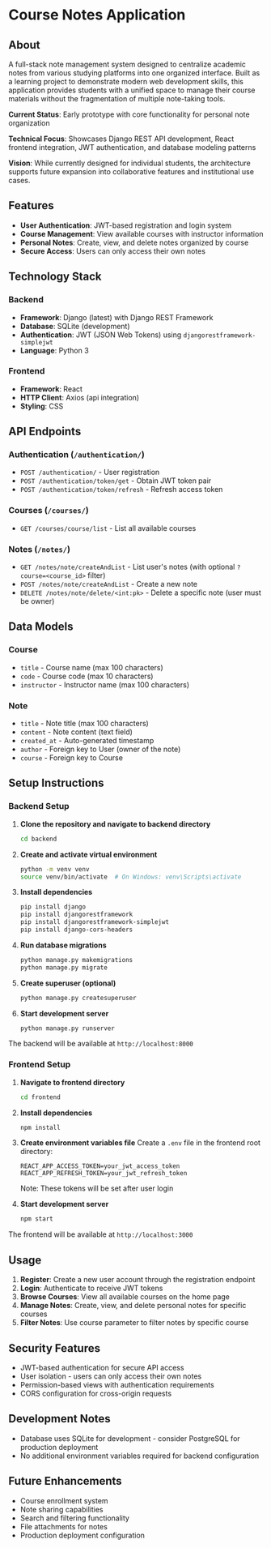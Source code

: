# Course Notes Application

## About

A full-stack note management system designed to centralize academic notes from various studying platforms into one organized interface. Built as a learning project to demonstrate modern web development skills, this application provides students with a unified space to manage their course materials without the fragmentation of multiple note-taking tools.

**Current Status**: Early prototype with core functionality for personal note organization

**Technical Focus**: Showcases Django REST API development, React frontend integration, JWT authentication, and database modeling patterns

**Vision**: While currently designed for individual students, the architecture supports future expansion into collaborative features and institutional use cases.

## Features

- **User Authentication**: JWT-based registration and login system
- **Course Management**: View available courses with instructor information
- **Personal Notes**: Create, view, and delete notes organized by course
- **Secure Access**: Users can only access their own notes

## Technology Stack

### Backend
- **Framework**: Django (latest) with Django REST Framework
- **Database**: SQLite (development)
- **Authentication**: JWT (JSON Web Tokens) using `djangorestframework-simplejwt`
- **Language**: Python 3

### Frontend
- **Framework**: React
- **HTTP Client**: Axios (api integration)
- **Styling**: CSS

## API Endpoints

### Authentication (`/authentication/`)
- `POST /authentication/` - User registration
- `POST /authentication/token/get` - Obtain JWT token pair
- `POST /authentication/token/refresh` - Refresh access token

### Courses (`/courses/`)
- `GET /courses/course/list` - List all available courses

### Notes (`/notes/`)
- `GET /notes/note/createAndList` - List user's notes (with optional `?course=<course_id>` filter)
- `POST /notes/note/createAndList` - Create a new note
- `DELETE /notes/note/delete/<int:pk>` - Delete a specific note (user must be owner)

## Data Models

### Course
- `title` - Course name (max 100 characters)
- `code` - Course code (max 10 characters)
- `instructor` - Instructor name (max 100 characters)

### Note
- `title` - Note title (max 100 characters)
- `content` - Note content (text field)
- `created_at` - Auto-generated timestamp
- `author` - Foreign key to User (owner of the note)
- `course` - Foreign key to Course

## Setup Instructions

### Backend Setup

1. **Clone the repository and navigate to backend directory**
   ```bash
   cd backend
   ```

2. **Create and activate virtual environment**
   ```bash
   python -m venv venv
   source venv/bin/activate  # On Windows: venv\Scripts\activate
   ```

3. **Install dependencies**
   ```bash
   pip install django
   pip install djangorestframework
   pip install djangorestframework-simplejwt
   pip install django-cors-headers
   ```

4. **Run database migrations**
   ```bash
   python manage.py makemigrations
   python manage.py migrate
   ```

5. **Create superuser (optional)**
   ```bash
   python manage.py createsuperuser
   ```

6. **Start development server**
   ```bash
   python manage.py runserver
   ```

The backend will be available at `http://localhost:8000`

### Frontend Setup

1. **Navigate to frontend directory**
   ```bash
   cd frontend
   ```

2. **Install dependencies**
   ```bash
   npm install
   ```

3. **Create environment variables file**
   Create a `.env` file in the frontend root directory:
   ```env
   REACT_APP_ACCESS_TOKEN=your_jwt_access_token
   REACT_APP_REFRESH_TOKEN=your_jwt_refresh_token
   ```
   Note: These tokens will be set after user login

4. **Start development server**
   ```bash
   npm start
   ```

The frontend will be available at `http://localhost:3000`

## Usage

1. **Register**: Create a new user account through the registration endpoint
2. **Login**: Authenticate to receive JWT tokens
3. **Browse Courses**: View all available courses on the home page
4. **Manage Notes**: Create, view, and delete personal notes for specific courses
5. **Filter Notes**: Use course parameter to filter notes by specific course

## Security Features

- JWT-based authentication for secure API access
- User isolation - users can only access their own notes
- Permission-based views with authentication requirements
- CORS configuration for cross-origin requests

## Development Notes

- Database uses SQLite for development - consider PostgreSQL for production deployment
- No additional environment variables required for backend configuration

## Future Enhancements

- Course enrollment system
- Note sharing capabilities
- Search and filtering functionality
- File attachments for notes
- Production deployment configuration
